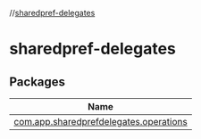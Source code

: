 //[sharedpref-delegates](index.md)

# sharedpref-delegates

## Packages

| Name |
|---|
| [com.app.sharedprefdelegates.operations](sharedpref-delegates/com.app.sharedprefdelegates.operations/index.md) |
